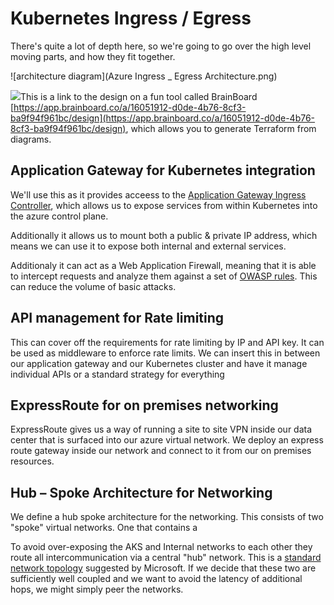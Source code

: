 # Kubernetes Ingress / Egress

There's quite a lot of depth here, so we're going to go over the high level moving parts, and how they fit together.

![architecture diagram](Azure Ingress _ Egress Architecture.png)

![](RackMultipart20230821-1-p11ur6_html_99202a3d0ae72e86.png)This is a link to the design on a fun tool called BrainBoard [https://app.brainboard.co/a/16051912-d0de-4b76-8cf3-ba9f94f961bc/design](https://app.brainboard.co/a/16051912-d0de-4b76-8cf3-ba9f94f961bc/design), which allows you to generate Terraform from diagrams.

## Application Gateway for Kubernetes integration

We'll use this as it provides acceess to the [Application Gateway Ingress Controller](https://learn.microsoft.com/en-us/azure/application-gateway/ingress-controller-overview), which allows us to expose services from within Kubernetes into the azure control plane.

Additionally it allows us to mount both a public & private IP address, which means we can use it to expose both internal and external services.

Additionaly it can act as a Web Application Firewall, meaning that it is able to intercept requests and analyze them against a set of [OWASP rules](https://owasp.org/www-project-modsecurity-core-rule-set/). This can reduce the volume of basic attacks.

## API management for Rate limiting

This can cover off the requirements for rate limiting by IP and API key. It can be used as middleware to enforce rate limits. We can insert this in between our application gateway and our Kubernetes cluster and have it manage individual APIs or a standard strategy for everything

## ExpressRoute for on premises networking

ExpressRoute gives us a way of running a site to site VPN inside our data center that is surfaced into our azure virtual network. We deploy an express route gateway inside our network and connect to it from our on premises resources.

## Hub – Spoke Architecture for Networking

We define a hub spoke architecture for the networking. This consists of two "spoke" virtual networks. One that contains a

To avoid over-exposing the AKS and Internal networks to each other they route all intercommunication via a central "hub" network. This is a [standard network topology](https://learn.microsoft.com/en-us/azure/architecture/reference-architectures/hybrid-networking/hub-spoke?tabs=cli) suggested by Microsoft. If we decide that these two are sufficiently well coupled and we want to avoid the latency of additional hops, we might simply peer the networks.
